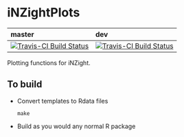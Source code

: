 # iNZightPlots

|master|dev|
|:---|:---|
| [![Travis-CI Build Status](https://travis-ci.org/iNZightVIT/iNZightPlots.svg?branch=master)](https://travis-ci.org/iNZightVIT/iNZightPlots)|[![Travis-CI Build Status](https://travis-ci.org/iNZightVIT/iNZightPlots.svg?branch=dev)](https://travis-ci.org/iNZightVIT/iNZightPlots)|


Plotting functions for iNZight.



## To build

* Convert templates to Rdata files
  ```
  make
  ```

* Build as you would any normal R package
